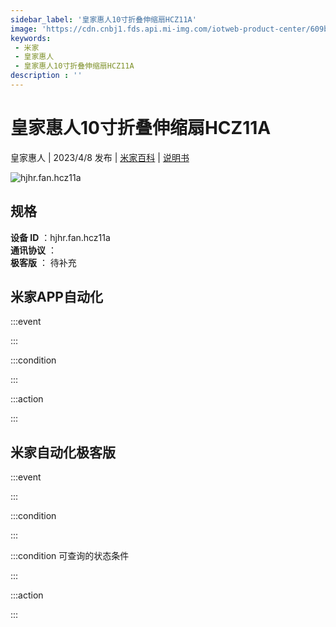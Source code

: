 ```yaml
---
sidebar_label: '皇家惠人10寸折叠伸缩扇HCZ11A'
image: 'https://cdn.cnbj1.fds.api.mi-img.com/iotweb-product-center/609bb2c22a186123f12ac7756ca0dc83_1679724924585.png?GalaxyAccessKeyId=AKVGLQWBOVIRQ3XLEW&Expires=9223372036854775807&Signature=pCOZN09gfI6GxbHugyP3iBJVinw='
keywords: 
 - 米家
 - 皇家惠人
 - 皇家惠人10寸折叠伸缩扇HCZ11A
description : ''
---
```

# 皇家惠人10寸折叠伸缩扇HCZ11A

皇家惠人 | 2023/4/8 发布 | [米家百科](https://home.mi.com/webapp/content/baike/product/index.html?model=hjhr.fan.hcz11a) | [说明书](https://home.mi.com/views/introduction.html?model=hjhr.fan.hcz11a&region=cn)

![hjhr.fan.hcz11a](https://cdn.cnbj1.fds.api.mi-img.com/iotweb-product-center/609bb2c22a186123f12ac7756ca0dc83_1679724924585.png?GalaxyAccessKeyId=AKVGLQWBOVIRQ3XLEW&Expires=9223372036854775807&Signature=pCOZN09gfI6GxbHugyP3iBJVinw=)

## 规格  
> 
**设备 ID** ：hjhr.fan.hcz11a  
**通讯协议** ：  
**极客版**  ： 待补充 


## 米家APP自动化  

:::event  

:::

:::condition  

:::

:::action   

:::

## 米家自动化极客版  

:::event  

:::

:::condition  

:::

:::condition 可查询的状态条件  

:::

:::action  

:::

        

